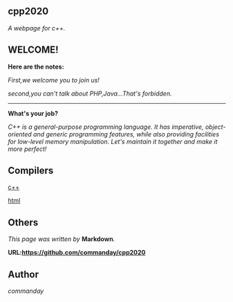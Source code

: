 ## cpp2020

*A webpage for c++.*
## WELCOME!
**Here are the notes:**

*First,we welcome you to join us!*

*second,you can't talk about PHP,Java…That's forbidden.*
***
**What's your job?**

*C++ is a general-purpose programming language. It has imperative, object-oriented and generic programming features, while also providing facilities for low-level memory manipulation. Let's maintain it together and make it more perfect!*

## Compilers

[c++](https://c.runoob.com/compile/12)

[html](https://c.runoob.com/front-end/61)

## Others
*This page was written by* __Markdown__.

__URL:https://github.com/commanday/cpp2020__

## Author

*commanday*

